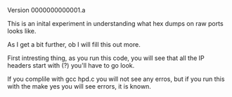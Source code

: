 




Version 0000000000001.a

This is an inital experiment in understanding what hex dumps on raw ports looks like.

As I get a bit further, ob I will fill this out more. 


First intresting thing, as you run this code, you will see that all the IP headers start with (?) you'll have to go look.


If you complile with gcc hpd.c you will not see any erros, but if you run this with the make yes you will see errors, it is known.




